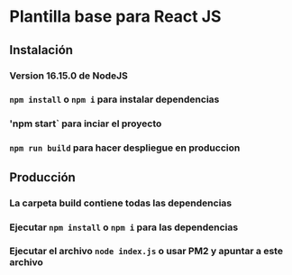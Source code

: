 # Plantilla base para React JS

## Instalación

### Version 16.15.0 de NodeJS
### `npm install` o `npm i` para instalar dependencias
### 'npm start` para inciar el proyecto
### `npm run build` para hacer despliegue en produccion

## Producción

### La carpeta build contiene todas las dependencias
### Ejecutar `npm install` o `npm i` para las dependencias
### Ejecutar el archivo `node index.js` o usar PM2 y apuntar a este archivo
